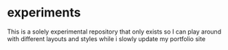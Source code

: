 # experiments
This is a solely experimental repository that only exists so I can play around with different layouts and styles while i slowly update my portfolio site

